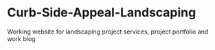 # Curb-Side-Appeal-Landscaping
Working website for landscaping project services, project portfolio and work blog
